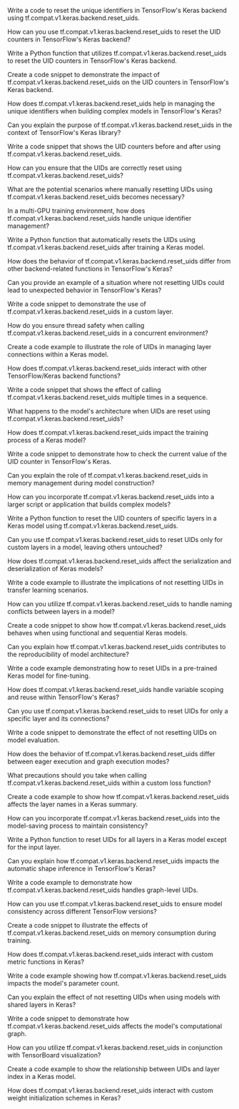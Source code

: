 Write a code to reset the unique identifiers in TensorFlow's Keras backend using tf.compat.v1.keras.backend.reset_uids.

How can you use tf.compat.v1.keras.backend.reset_uids to reset the UID counters in TensorFlow's Keras backend?

Write a Python function that utilizes tf.compat.v1.keras.backend.reset_uids to reset the UID counters in TensorFlow's Keras backend.

Create a code snippet to demonstrate the impact of tf.compat.v1.keras.backend.reset_uids on the UID counters in TensorFlow's Keras backend.

How does tf.compat.v1.keras.backend.reset_uids help in managing the unique identifiers when building complex models in TensorFlow's Keras?

Can you explain the purpose of tf.compat.v1.keras.backend.reset_uids in the context of TensorFlow's Keras library?

Write a code snippet that shows the UID counters before and after using tf.compat.v1.keras.backend.reset_uids.

How can you ensure that the UIDs are correctly reset using tf.compat.v1.keras.backend.reset_uids?

What are the potential scenarios where manually resetting UIDs using tf.compat.v1.keras.backend.reset_uids becomes necessary?

In a multi-GPU training environment, how does tf.compat.v1.keras.backend.reset_uids handle unique identifier management?

Write a Python function that automatically resets the UIDs using tf.compat.v1.keras.backend.reset_uids after training a Keras model.

How does the behavior of tf.compat.v1.keras.backend.reset_uids differ from other backend-related functions in TensorFlow's Keras?

Can you provide an example of a situation where not resetting UIDs could lead to unexpected behavior in TensorFlow's Keras?

Write a code snippet to demonstrate the use of tf.compat.v1.keras.backend.reset_uids in a custom layer.

How do you ensure thread safety when calling tf.compat.v1.keras.backend.reset_uids in a concurrent environment?

Create a code example to illustrate the role of UIDs in managing layer connections within a Keras model.

How does tf.compat.v1.keras.backend.reset_uids interact with other TensorFlow/Keras backend functions?

Write a code snippet that shows the effect of calling tf.compat.v1.keras.backend.reset_uids multiple times in a sequence.

What happens to the model's architecture when UIDs are reset using tf.compat.v1.keras.backend.reset_uids?

How does tf.compat.v1.keras.backend.reset_uids impact the training process of a Keras model?

Write a code snippet to demonstrate how to check the current value of the UID counter in TensorFlow's Keras.

Can you explain the role of tf.compat.v1.keras.backend.reset_uids in memory management during model construction?

How can you incorporate tf.compat.v1.keras.backend.reset_uids into a larger script or application that builds complex models?

Write a Python function to reset the UID counters of specific layers in a Keras model using tf.compat.v1.keras.backend.reset_uids.

Can you use tf.compat.v1.keras.backend.reset_uids to reset UIDs only for custom layers in a model, leaving others untouched?

How does tf.compat.v1.keras.backend.reset_uids affect the serialization and deserialization of Keras models?

Write a code example to illustrate the implications of not resetting UIDs in transfer learning scenarios.

How can you utilize tf.compat.v1.keras.backend.reset_uids to handle naming conflicts between layers in a model?

Create a code snippet to show how tf.compat.v1.keras.backend.reset_uids behaves when using functional and sequential Keras models.

Can you explain how tf.compat.v1.keras.backend.reset_uids contributes to the reproducibility of model architecture?

Write a code example demonstrating how to reset UIDs in a pre-trained Keras model for fine-tuning.

How does tf.compat.v1.keras.backend.reset_uids handle variable scoping and reuse within TensorFlow's Keras?

Can you use tf.compat.v1.keras.backend.reset_uids to reset UIDs for only a specific layer and its connections?

Write a code snippet to demonstrate the effect of not resetting UIDs on model evaluation.

How does the behavior of tf.compat.v1.keras.backend.reset_uids differ between eager execution and graph execution modes?

What precautions should you take when calling tf.compat.v1.keras.backend.reset_uids within a custom loss function?

Create a code example to show how tf.compat.v1.keras.backend.reset_uids affects the layer names in a Keras summary.

How can you incorporate tf.compat.v1.keras.backend.reset_uids into the model-saving process to maintain consistency?

Write a Python function to reset UIDs for all layers in a Keras model except for the input layer.

Can you explain how tf.compat.v1.keras.backend.reset_uids impacts the automatic shape inference in TensorFlow's Keras?

Write a code example to demonstrate how tf.compat.v1.keras.backend.reset_uids handles graph-level UIDs.

How can you use tf.compat.v1.keras.backend.reset_uids to ensure model consistency across different TensorFlow versions?

Create a code snippet to illustrate the effects of tf.compat.v1.keras.backend.reset_uids on memory consumption during training.

How does tf.compat.v1.keras.backend.reset_uids interact with custom metric functions in Keras?

Write a code example showing how tf.compat.v1.keras.backend.reset_uids impacts the model's parameter count.

Can you explain the effect of not resetting UIDs when using models with shared layers in Keras?

Write a code snippet to demonstrate how tf.compat.v1.keras.backend.reset_uids affects the model's computational graph.

How can you utilize tf.compat.v1.keras.backend.reset_uids in conjunction with TensorBoard visualization?

Create a code example to show the relationship between UIDs and layer index in a Keras model.

How does tf.compat.v1.keras.backend.reset_uids interact with custom weight initialization schemes in Keras?